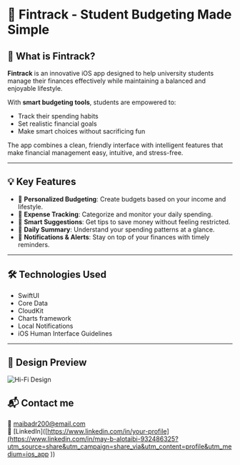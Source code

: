 # 💸 Fintrack - Student Budgeting Made Simple

## 📱 What is Fintrack?

**Fintrack** is an innovative iOS app designed to help university students manage their finances effectively while maintaining a balanced and enjoyable lifestyle.

With **smart budgeting tools**, students are empowered to:
- Track their spending habits
- Set realistic financial goals
- Make smart choices without sacrificing fun

The app combines a clean, friendly interface with intelligent features that make financial management easy, intuitive, and stress-free.

---

## 💡 Key Features

- 🔸 **Personalized Budgeting**: Create budgets based on your income and lifestyle.
- 🔸 **Expense Tracking**: Categorize and monitor your daily spending.
- 🔸 **Smart Suggestions**: Get tips to save money without feeling restricted.
- 🔸 **Daily Summary**: Understand your spending patterns at a glance.
- 🔸 **Notifications & Alerts**: Stay on top of your finances with timely reminders.

---

## 🛠️ Technologies Used

- SwiftUI
- Core Data
- CloudKit
- Charts framework
- Local Notifications
- iOS Human Interface Guidelines

---

## 📸 Design Preview

![Hi-Fi Design](Hi-Fi%20interfaces.jpg)


## 📬 Contact me 

 📧 maibadr200@email.com  
🔗 [LinkedIn]([https://www.linkedin.com/in/your-profile](https://www.linkedin.com/in/may-b-alotaibi-932486325?utm_source=share&utm_campaign=share_via&utm_content=profile&utm_medium=ios_app
))
